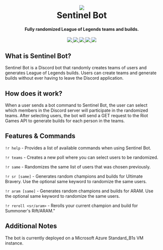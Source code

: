 <h1 align="center">
  <a href="https://github.com/vo-andrew/discord-bot">
  <img src="https://static.wikia.nocookie.net/leagueoflegends/images/4/42/Sentinel_Runespirit_profileicon.png/revision/latest/top-crop/width/220/height/220?cb=20190903211816">
  </a>
  <br>
  Sentinel Bot
  <br>
</h1>

<h4 align="center">Fully randomized League of Legends teams and builds.</h4>

<p align="center">
  <a href=#>
    <img src="https://discordapp.com/api/guilds/185946930822512641/widget.png?style=shield">
  </a>

  <a href="https://www.python.org/downloads/">
    <img src="https://img.shields.io/pypi/pyversions/Red-Discordbot">
  </a>
  <a href="https://discord.js.org/#/">
     <img src="https://img.shields.io/badge/discord-js-yellow">
  </a>
  <a href=#>
    <img src="https://img.shields.io/badge/node%40latest-%3E%3D12.0.0-brightgreen">
  </a>
  <a href=#>
    <img src="https://img.shields.io/badge/docker%20build-passing-brightgreen">
  </a>
</p>

## What is Sentinel Bot?

Sentinel Bot is a Discord bot that randomly creates teams of users and generates League of Legends builds. Users can create teams and generate builds without ever having to leave the Discord application.

## How does it work?

When a user sends a bot command to Sentinel Bot, the user can select which members in the Discord server will participate in the randomized teams. After selecting users, the bot will send a GET request to the Riot Games API to generate builds for each person in the teams.

## Features & Commands

`!r help` - Provides a list of available commands when using Sentinel Bot.

`!r teams` - Creates a new poll where you can select users to be randomized.

`!r same` - Randomizes the same list of users that was chosen previously.
                            
`!r sr [same]` - Generates random champions and builds for Ultimate Bravery. Use the optional same keyword to randomize the same users.
                            
`!r aram [same]` - Generates random champions and builds for ARAM. Use the optional same keyword to randomize the same users.
                            
`!r reroll <sr/aram>` - Rerolls your current champion and build for Summoner's Rift/ARAM."

## Additional Notes
The bot is currently deployed on a Microsoft Azure Standard_B1s VM instance.
